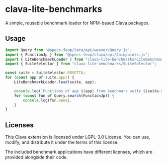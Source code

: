 # clava-lite-benchmarks

A simple, reusable benchmark loader for NPM-based Clava packages.

## Usage

```TypeScript
import Query from "@specs-feup/lara/api/weaver/Query.js";
import { FunctionJp } from "@specs-feup/clava/api/Joinpoints.js";
import { LiteBenchmarkLoader } from "clava-lite-benchmarks/LiteBenchmarkLoader";
import { SuiteSelector } from "clava-lite-benchmarks/SuiteSelector";

const suite = SuiteSelector.ROSETTA;
for (const app of suite.apps) {
    LiteBenchmarkLoader.load(suite, app);

    console.log(`Functions of app ${app} from benchmark suite ${suite.name}:`);
    for (const fun of Query.search(FunctionJp)) {
        console.log(fun.name);
    }
}
```

## Licenses

This Clava extension is licensed under LGPL-3.0 License. You can use, modify, and distribute it under the terms of this license.

The included benchmark applications have different licenses, which are provided alongside their code.
